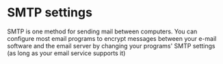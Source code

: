 [Title]: # (SMTP settings)
[Difficulty]: # (Beginner)
[Order]: # (111)

# SMTP settings

SMTP is one method for sending mail between computers. You can configure most email programs to encrypt messages between your e-mail software and the email server by changing your programs' SMTP settings  (as long as your email service supports it)